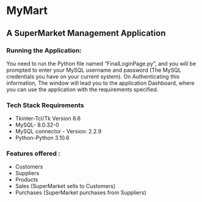 # MyMart
## A SuperMarket Management Application

### Running the Application:
You need to run the Python file named “FinalLoginPage.py”, and you will be prompted to enter your MySQL username and password (The MySQL credentials you have on your current system). On Authenticating this information, The window will lead you to the application Dashboard, where you can use the application with the requirements specified.

### Tech Stack Requirements
- Tkinter-Tcl/Tk Version 8.6
- MySQL- 8.0.32-0
- MySQL connector - Version: 2.2.9
- Python-Python 3.10.6

### Features offered :
- Customers 
- Suppliers
- Products
- Sales (SuperMarket sells to Customers)
- Purchases (SuperMarket purchases from Suppliers)

